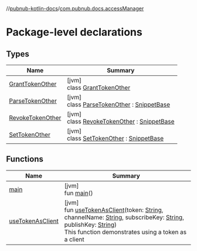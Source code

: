 //[pubnub-kotlin-docs](../../index.md)/[com.pubnub.docs.accessManager](index.md)

# Package-level declarations

## Types

| Name | Summary |
|---|---|
| [GrantTokenOther](-grant-token-other/index.md) | [jvm]<br>class [GrantTokenOther](-grant-token-other/index.md) |
| [ParseTokenOther](-parse-token-other/index.md) | [jvm]<br>class [ParseTokenOther](-parse-token-other/index.md) : [SnippetBase](../com.pubnub.docs/-snippet-base/index.md) |
| [RevokeTokenOther](-revoke-token-other/index.md) | [jvm]<br>class [RevokeTokenOther](-revoke-token-other/index.md) : [SnippetBase](../com.pubnub.docs/-snippet-base/index.md) |
| [SetTokenOther](-set-token-other/index.md) | [jvm]<br>class [SetTokenOther](-set-token-other/index.md) : [SnippetBase](../com.pubnub.docs/-snippet-base/index.md) |

## Functions

| Name | Summary |
|---|---|
| [main](main.md) | [jvm]<br>fun [main](main.md)() |
| [useTokenAsClient](use-token-as-client.md) | [jvm]<br>fun [useTokenAsClient](use-token-as-client.md)(token: [String](https://kotlinlang.org/api/core/kotlin-stdlib/kotlin/-string/index.html), channelName: [String](https://kotlinlang.org/api/core/kotlin-stdlib/kotlin/-string/index.html), subscribeKey: [String](https://kotlinlang.org/api/core/kotlin-stdlib/kotlin/-string/index.html), publishKey: [String](https://kotlinlang.org/api/core/kotlin-stdlib/kotlin/-string/index.html))<br>This function demonstrates using a token as a client |
